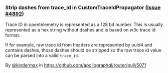 ### Strip dashes from trace_id in CustomTraceIdPropagator ([Issue #4892](https://github.com/apollographql/router/issues/4892))

Trace ID in opentelemetry is represented as a 128 bit number. This is usually represented as a hex string without dashes and is based on w3c trace id format.

If for example, raw trace id from headers are represented by uuid4 and contains dashes, those dashes should be stripped so the raw trace id value can be parsed into a valid `trace_id`.


By [@kindermax](https://github.com/kindermax) in https://github.com/apollographql/router/pull/5071
